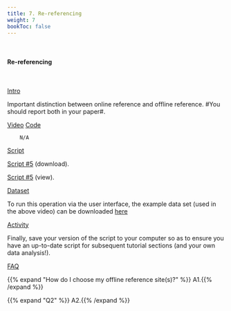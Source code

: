 ```yaml
---
title: 7. Re-referencing
weight: 7
bookToc: false
---
```

<br>

#### Re-referencing
<br>

<u> Intro</u>

Important distinction between online reference and offline reference. #You should report both in your paper#.

<u> Video</u>
<u> Code</u>

        N/A

<u> Script</u>

 [Script #5](/erp/files/script_5.zip) (download).

 [Script #5](/erp/files/script_5.m) (view).

<u> Dataset</u>

To run this operation via the user interface, the example data set (used in the above video) can be downloaded [here]()

<u> Activity</u>

Finally, save your version of the script to your computer so as to ensure you have an up-to-date script for subsequent tutorial sections (and your own data analysis!).

<u>FAQ</u>

{{% expand "How do I choose my offline reference site(s)?" %}}
A1.{{% /expand %}}

{{% expand "Q2" %}}
A2.{{% /expand %}}
